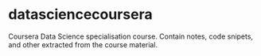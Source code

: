 # datasciencecoursera
Coursera Data Science specialisation course. Contain notes, code snipets, and other extracted from the course material.
